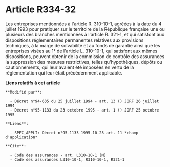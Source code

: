 # Article R334-32

Les entreprises mentionnées à l'article R. 310-10-1, agréées à la date du 4 juillet 1993 pour pratiquer sur le territoire de
la République française une ou plusieurs des branches mentionnées à l'article R. 321-1, et qui satisfont aux dispositions
réglementaires permanentes relatives aux provisions techniques, à la marge de solvabilité et au fonds de garantie ainsi que
les entreprises visées au 1° de l'article L. 310-10-1, qui satisfont aux mêmes dispositions, peuvent obtenir de la commission
de contrôle des assurances la suppression des mesures restrictives, telles qu'hypothèques, dépôts ou cautionnements, qui leur
avaient été imposées en vertu de la réglementation qui leur était précédemment applicable.

**Liens relatifs à cet article**

	**Modifié par**:

	  - Décret n°94-635 du 25 juillet 1994 - art. 13 () JORF 26 juillet 1994
	  - Décret n°95-1133 du 23 octobre 1995 - art. 1 () JORF 25 octobre 1995

	**Liens**:

	  - SPEC_APPLI: Décret n°95-1133 1995-10-23 art. 11 *champ d'application*

	**Cite**:

	  - Code des assurances - art. L310-10-1 (M)
	  - Code des assurances L310-10-1, R310-10-1, R321-1
